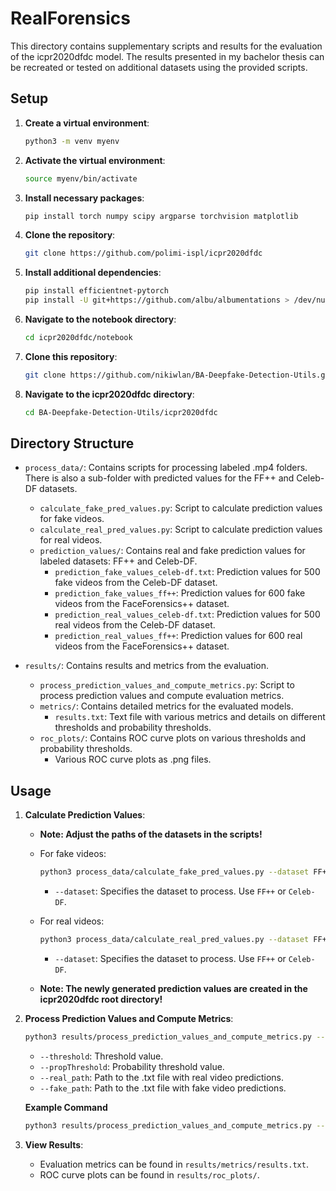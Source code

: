 # RealForensics

This directory contains supplementary scripts and results for the evaluation of the icpr2020dfdc model. 
The results presented in my bachelor thesis can be recreated or tested on additional datasets using the provided scripts.

## Setup

1. **Create a virtual environment**:
    ```sh
    python3 -m venv myenv
    ```

2. **Activate the virtual environment**:
    ```sh
    source myenv/bin/activate
    ```

3. **Install necessary packages**:
    ```sh
    pip install torch numpy scipy argparse torchvision matplotlib
    ```

4. **Clone the repository**:
    ```sh
    git clone https://github.com/polimi-ispl/icpr2020dfdc
    ```

5. **Install additional dependencies**:
    ```sh
    pip install efficientnet-pytorch
    pip install -U git+https://github.com/albu/albumentations > /dev/null
    ```

6. **Navigate to the notebook directory**:
    ```sh
    cd icpr2020dfdc/notebook
    ```
7. **Clone this repository**:
    ```sh
    git clone https://github.com/nikiwlan/BA-Deepfake-Detection-Utils.git
    ```
8. **Navigate to the icpr2020dfdc directory**:
    ```sh
    cd BA-Deepfake-Detection-Utils/icpr2020dfdc
    ```    

## Directory Structure

- `process_data/`: Contains scripts for processing labeled .mp4 folders. There is also a sub-folder with predicted values for the FF++ and Celeb-DF datasets.
  - `calculate_fake_pred_values.py`: Script to calculate prediction values for fake videos.
  - `calculate_real_pred_values.py`: Script to calculate prediction values for real videos.
  - `prediction_values/`: Contains real and fake prediction values for labeled datasets: FF++ and Celeb-DF.
    - `prediction_fake_values_celeb-df.txt`: Prediction values for 500 fake videos from the Celeb-DF dataset.
    - `prediction_fake_values_ff++`: Prediction values for 600 fake videos from the FaceForensics++ dataset.
    - `prediction_real_values_celeb-df.txt`: Prediction values for 500 real videos from the Celeb-DF dataset.
    - `prediction_real_values_ff++`: Prediction values for 600 real videos from the FaceForensics++ dataset.

- `results/`: Contains results and metrics from the evaluation.
  - `process_prediction_values_and_compute_metrics.py`: Script to process prediction values and compute evaluation metrics.
  - `metrics/`: Contains detailed metrics for the evaluated models.
    - `results.txt`: Text file with various metrics and details on different thresholds and probability thresholds.
  - `roc_plots/`: Contains ROC curve plots on various thresholds and probability thresholds.
    - Various ROC curve plots as .png files.

## Usage

1. **Calculate Prediction Values**:
   
    - **Note: Adjust the paths of the datasets in the scripts!**
      
    - For fake videos:
        ```sh
        python3 process_data/calculate_fake_pred_values.py --dataset FF++
        ```
        - `--dataset`: Specifies the dataset to process. Use `FF++` or `Celeb-DF`.

    - For real videos:
        ```sh
        python3 process_data/calculate_real_pred_values.py --dataset FF++
        ```
        - `--dataset`: Specifies the dataset to process. Use `FF++` or `Celeb-DF`.
          
    - **Note: The newly generated prediction values are created in the icpr2020dfdc root directory!**

2. **Process Prediction Values and Compute Metrics**:
    ```sh
    python3 results/process_prediction_values_and_compute_metrics.py --threshold [value] --propThreshold [value] --real_path [path_to_real_predictions] --fake_path [path_to_fake_predictions]
    ```
    - `--threshold`: Threshold value.
    - `--propThreshold`: Probability threshold value.
    - `--real_path`: Path to the .txt file with real video predictions.
    - `--fake_path`: Path to the .txt file with fake video predictions.

   **Example Command**
   ```sh
   python3 results/process_prediction_values_and_compute_metrics.py --threshold 0 --propThreshold 0 --real_path prediction_real_values_ff++.txt --fake_path prediction_fake_values_ff++.txt
   ```

3. **View Results**:
    - Evaluation metrics can be found in `results/metrics/results.txt`.
    - ROC curve plots can be found in `results/roc_plots/`.
